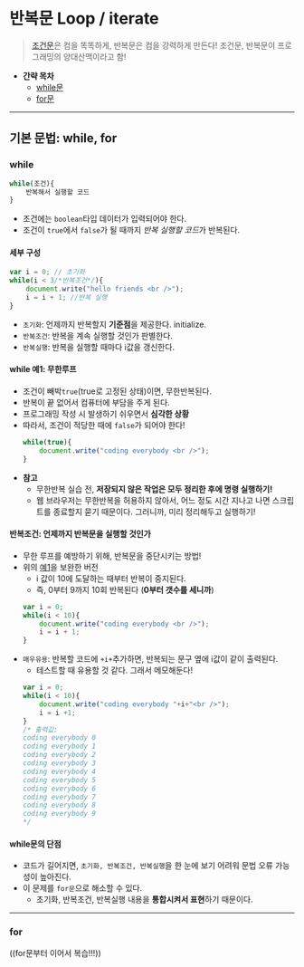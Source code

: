 # 반복문 Loop / iterate

> [조건문](https://github.com/ShinAhYoung21/TIL/blob/main/JS/js_4_cond.md)은 컴을 똑똑하게, 반복문은 컴을 강력하게 만든다!
    조건문, 반복문이 프로그래밍의 양대산맥이라고 함!

* **간략 목차**
    * [while문](#while)
    * [for문](#for)
----

## 기본 문법: while, for

### while

```javascript
while(조건){
    반복해서 실행할 코드
}
```
* 조건에는 `boolean`타입 데이터가 입력되어야 한다.
* 조건이 `true`에서 `false`가 될 때까지 *반복 실행할 코드*가 반복된다.

#### 세부 구성

```javascript
var i = 0; // 초기화
while(i < 3/*반복조건*/){
    document.write("hello friends <br />");
    i = i + 1; //반복 실행
}
```
* `초기화`: 언제까지 반복할지 **기준점**을 제공한다. initialize.
* `반복조건`: 반복을 계속 실행할 것인가 판별한다.
* `반복실행`: 반복을 실행할 때마다 i값을 갱신한다.

#### while 예1: 무한루프

* 조건이 빼박`true`(true로 고정된 상태)이면, 무한반복된다.
* 반복이 끝 없어서 컴퓨터에 부담을 주게 된다.
* 프로그래밍 작성 시 발생하기 쉬우면서 **심각한 상황**
* 따라서, 조건이 적당한 때에 `false`가 되어야 한다!
    ```javascript
    while(true){
        document.write("coding everybody <br />");
    }
    ```
* **참고**
    * 무한반복 실습 전, **저장되지 않은 작업은 모두 정리한 후에 명령 실행하기!**
    * 웹 브라우저는 무한반복을 허용하지 않아서, 어느 정도 시간 지나고 나면 스크립트를 종료할지 묻기 때문이다. 그러니까, 미리 정리해두고 실행하기!

#### 반복조건: 언제까지 반복문을 실행할 것인가

* 무한 루프를 예방하기 위해, 반복문을 중단시키는 방법!
* 위의 [예1](#while-예1:-무한루프)을 보완한 버전
    * i 값이 10에 도달하는 때부터 반복이 중지된다.
    * 즉, 0부터 9까지 10회 반복된다 (**0부터 갯수를 세니까**)
    ```javascript
    var i = 0;
    while(i < 10){
        document.write("coding everybody <br />");
        i = i + 1;
    }
    ```
* `매우유용`: 반복할 코드에 `+i+`추가하면, 반복되는 문구 옆에 i값이 같이 출력된다.
    * 테스트할 때 유용할 것 같다. 그래서 메모해둔다!
    ```javascript
    var i = 0;
    while(i < 10){
        document.write("coding everybody "+i+"<br />");
        i = i +1;
    }
    /* 출력값:
    coding everybody 0
    coding everybody 1
    coding everybody 2
    coding everybody 3
    coding everybody 4
    coding everybody 5
    coding everybody 6
    coding everybody 7
    coding everybody 8
    coding everybody 9
    */
    ```

#### while문의 단점

* 코드가 길어지면, `초기화, 반복조건, 반복실행`을 한 눈에 보기 어려워 문법 오류 가능성이 높아진다.
* 이 문제를 `for문`으로 해소할 수 있다.
    * 초기화, 반복조건, 반복실행 내용을 **통합시켜서 표현**하기 때문이다.
----

### for

((for문부터 이어서 복습!!!))
